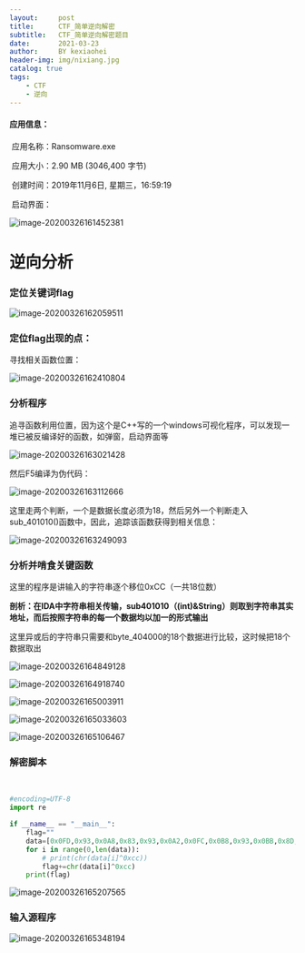 ```yaml
---
layout:     post
title:      CTF_简单逆向解密
subtitle:   CTF_简单逆向解密题目
date:       2021-03-23
author:     BY kexiaohei
header-img: img/nixiang.jpg
catalog: true
tags:
    - CTF
    - 逆向
---
```


#### 应用信息：

​		应用名称：Ransomware.exe

​		应用大小：2.90 MB (3046,400 字节)

​		创建时间：‎2019‎年‎11‎月‎6‎日, ‎星期三，‏‎16:59:19

​		启动界面：

![image-20200326161452381](http:frankie625641200.github.io/img/Untitled.assets/image-20200326161452381.png)



# 逆向分析

### 定位关键词flag

![image-20200326162059511](http:frankie625641200.github.io/img/Untitled.assets/image-20200326162059511.png)

### 定位flag出现的点：

  寻找相关函数位置：

![image-20200326162410804](http:frankie625641200.github.io/img/Untitled.assets/image-20200326162410804.png)

### 分析程序

追寻函数利用位置，因为这个是C++写的一个windows可视化程序，可以发现一堆已被反编译好的函数，如弹窗，启动界面等

![image-20200326163021428](http:frankie625641200.github.io/img/Untitled.assets/image-20200326163021428.png)

然后F5编译为伪代码：

![image-20200326163112666](http:frankie625641200.github.io/img/Untitled.assets/image-20200326163112666.png)

这里走两个判断，一个是数据长度必须为18，然后另外一个判断走入sub_401010()函数中，因此，追踪该函数获得到相关信息：

![image-20200326163249093](http:frankie625641200.github.io/img/Untitled.assets/image-20200326163249093.png)

### 分析并啃食关键函数

这里的程序是讲输入的字符串逐个移位0xCC（一共18位数）

**剖析：在IDA中字符串相关传输，sub401010（(int)&String）则取到字符串其实地址，而后按照字符串的每一个数据均以加一的形式输出**

这里异或后的字符串只需要和byte_404000的18个数据进行比较，这时候把18个数据取出

![image-20200326164849128](http:frankie625641200.github.io/img/Untitled.assets/image-20200326164849128.png)

![image-20200326164918740](http:frankie625641200.github.io/img/Untitled.assets/image-20200326164918740.png)

![image-20200326165003911](http:frankie625641200.github.io/img/Untitled.assets/image-20200326165003911.png)

![image-20200326165033603](http:frankie625641200.github.io/img/Untitled.assets/image-20200326165033603.png)

![image-20200326165106467](http:frankie625641200.github.io/img/Untitled.assets/image-20200326165106467.png)

### 解密脚本

​		

```python
#encoding=UTF-8
import re

if __name__ == "__main__":
    flag=""
    data=[0x0FD,0x93,0x0A8,0x83,0x93,0x0A2,0x0FC,0x0B8,0x93,0x0BB,0x8D,0x0A2,0x0A2,0x0AD,0x93,0x0AF,0x0BE,0x0B5]
    for i in range(0,len(data)):
        # print(chr(data[i]^0xcc))
        flag+=chr(data[i]^0xcc)
    print(flag)
```

![image-20200326165207565](http:frankie625641200.github.io/img/Untitled.assets/image-20200326165207565.png)

### 输入源程序

![image-20200326165348194](http:frankie625641200.github.io/img/Untitled.assets/image-20200326165348194.png)